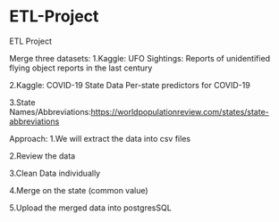# ETL-Project
ETL Project

Merge three datasets:
1.Kaggle: UFO Sightings: Reports of unidentified flying object reports in the last century

2.Kaggle: COVID-19 State Data Per-state predictors for COVID-19

3.State Names/Abbreviations:https://worldpopulationreview.com/states/state-abbreviations

Approach:
1.We will extract the data into csv files

2.Review the data

3.Clean Data individually

4.Merge on the state (common value)

5.Upload the merged data into postgresSQL
